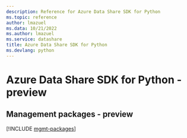 ```yaml
---
description: Reference for Azure Data Share SDK for Python
ms.topic: reference
author: lmazuel
ms.data: 10/21/2022
ms.author: lmazuel
ms.service: datashare
title: Azure Data Share SDK for Python
ms.devlang: python
---
```

# Azure Data Share SDK for Python - preview

## Management packages - preview
[!INCLUDE [mgmt-packages](data-share-mgmt-index.md)]
